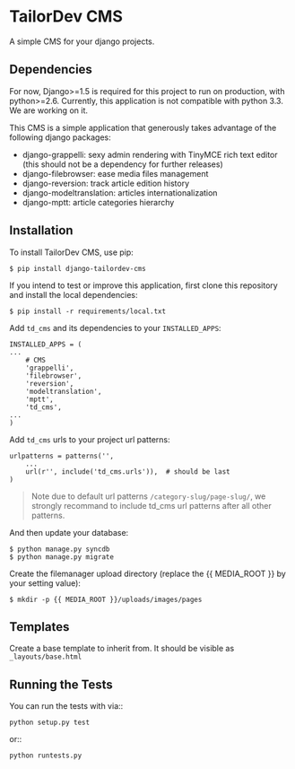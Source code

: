 TailorDev CMS
=============

A simple CMS for your django projects.

## Dependencies

For now, Django>=1.5 is required for this project to run on production, with python>=2.6. Currently, this application is not compatible with python 3.3. We are working on it.

This CMS is a simple application that generously takes advantage of the following django packages:

* django-grappelli: sexy admin rendering with TinyMCE rich text editor (this should not be a dependency for further releases)
* django-filebrowser: ease media files management
* django-reversion: track article edition history
* django-modeltranslation: articles internationalization
* django-mptt: article categories hierarchy

## Installation

To install TailorDev CMS, use pip:

    $ pip install django-tailordev-cms

If you intend to test or improve this application, first clone this repository and install the local dependencies:

    $ pip install -r requirements/local.txt

Add `td_cms` and its dependencies to your `INSTALLED_APPS`:

    INSTALLED_APPS = (
    ...
        # CMS
        'grappelli',
        'filebrowser',
        'reversion',
        'modeltranslation',
        'mptt',
        'td_cms',
    ...
    )

Add `td_cms` urls to your project url patterns:

    urlpatterns = patterns('',
        ...
        url(r'', include('td_cms.urls')),  # should be last
    )

> Note due to default url patterns `/category-slug/page-slug/`, we strongly recommand to include td_cms url patterns after all other patterns.

And then update your database:

    $ python manage.py syncdb
    $ python manage.py migrate

Create the filemanager upload directory (replace the {{ MEDIA_ROOT }} by your setting value):

    $ mkdir -p {{ MEDIA_ROOT }}/uploads/images/pages

## Templates

Create a base template to inherit from. It should be visible as `_layouts/base.html`

## Running the Tests

You can run the tests with via::

    python setup.py test

or::

    python runtests.py
